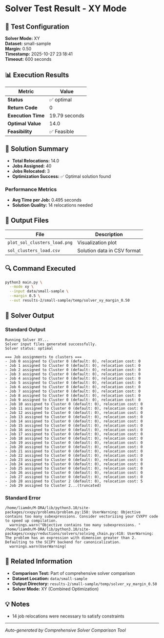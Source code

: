 # Solver Test Result - XY Mode

## 🔧 Test Configuration

**Solver Mode:** XY  
**Dataset:** small-sample  
**Margin:** 0.50  
**Timestamp:** 2025-10-27 23:18:41  
**Timeout:** 600 seconds  

## 📊 Execution Results

| Metric | Value |
|--------|-------|
| **Status** | ✅ optimal |
| **Return Code** | 0 |
| **Execution Time** | 19.79 seconds |
| **Optimal Value** | 14.0 |
| **Feasibility** | ✅ Feasible |

## 🎯 Solution Summary

- **Total Relocations:** 14.0
- **Jobs Assigned:** 40
- **Jobs Relocated:** 3
- **Optimization Success:** ✅ Optimal solution found

### Performance Metrics
- **Avg Time per Job:** 0.495 seconds
- **Solution Quality:** 14 relocations needed


## 📁 Output Files

| File | Description |
|------|-------------|
| `plot_sol_clusters_load.png` | Visualization plot |
| `sol_clusters_load.csv` | Solution data in CSV format |


## 🔍 Command Executed

```bash
python3 main.py \
  --mode xy \
  --input data/small-sample \
  --margin 0.5 \
  --out results-2/small-sample/temp/solver_xy_margin_0.50
```

## 📝 Solver Output

### Standard Output
```
Running Solver XY...
Solver input files generated successfully.
Solver status: optimal

=== Job assignments to clusters ===
- Job 0 assigned to Cluster 0 (default: 0), relocation cost: 0
- Job 1 assigned to Cluster 0 (default: 0), relocation cost: 0
- Job 2 assigned to Cluster 0 (default: 0), relocation cost: 0
- Job 3 assigned to Cluster 0 (default: 0), relocation cost: 0
- Job 4 assigned to Cluster 0 (default: 0), relocation cost: 0
- Job 5 assigned to Cluster 0 (default: 0), relocation cost: 0
- Job 6 assigned to Cluster 0 (default: 0), relocation cost: 0
- Job 7 assigned to Cluster 0 (default: 0), relocation cost: 0
- Job 8 assigned to Cluster 0 (default: 0), relocation cost: 0
- Job 9 assigned to Cluster 0 (default: 0), relocation cost: 0
- Job 10 assigned to Cluster 0 (default: 0), relocation cost: 0
- Job 11 assigned to Cluster 0 (default: 0), relocation cost: 0
- Job 12 assigned to Cluster 0 (default: 0), relocation cost: 0
- Job 13 assigned to Cluster 0 (default: 0), relocation cost: 0
- Job 14 assigned to Cluster 0 (default: 0), relocation cost: 0
- Job 15 assigned to Cluster 0 (default: 0), relocation cost: 0
- Job 16 assigned to Cluster 0 (default: 0), relocation cost: 0
- Job 17 assigned to Cluster 0 (default: 0), relocation cost: 0
- Job 18 assigned to Cluster 0 (default: 0), relocation cost: 0
- Job 19 assigned to Cluster 0 (default: 0), relocation cost: 0
- Job 20 assigned to Cluster 0 (default: 0), relocation cost: 0
- Job 21 assigned to Cluster 0 (default: 0), relocation cost: 0
- Job 22 assigned to Cluster 0 (default: 0), relocation cost: 0
- Job 23 assigned to Cluster 0 (default: 0), relocation cost: 0
- Job 24 assigned to Cluster 0 (default: 0), relocation cost: 0
- Job 25 assigned to Cluster 0 (default: 0), relocation cost: 0
- Job 26 assigned to Cluster 0 (default: 0), relocation cost: 0
- Job 27 assigned to Cluster 0 (default: 0), relocation cost: 0
- Job 28 assigned to Cluster 2 (default: 0), relocation cost: 5
- Job 29 assigned to Cluster 2...(truncated)
```

### Standard Error
```
/home/liamdn/M-DRA/lib/python3.10/site-packages/cvxpy/problems/problem.py:158: UserWarning: Objective contains too many subexpressions. Consider vectorizing your CVXPY code to speed up compilation.
  warnings.warn("Objective contains too many subexpressions. "
/home/liamdn/M-DRA/lib/python3.10/site-packages/cvxpy/reductions/solvers/solving_chain.py:418: UserWarning: The problem has an expression with dimension greater than 2. Defaulting to the SCIPY backend for canonicalization.
  warnings.warn(UserWarning(

```

## 🔗 Related Information

- **Comparison Test:** Part of comprehensive solver comparison
- **Dataset Location:** `data/small-sample`
- **Output Directory:** `results-2/small-sample/temp/solver_xy_margin_0.50`
- **Solver Mode:** XY (Combined Optimization)

## 💡 Notes

- 14 job relocations were necessary to satisfy constraints

---

*Auto-generated by Comprehensive Solver Comparison Tool*